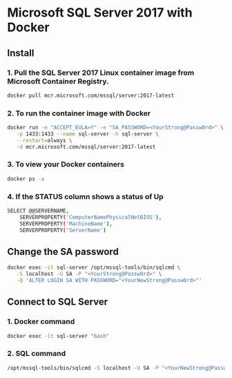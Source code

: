 # Microsoft SQL Server 2017 with Docker

## Install

### 1. Pull the SQL Server 2017 Linux container image from Microsoft Container Registry.

```bash
docker pull mcr.microsoft.com/mssql/server:2017-latest
```

### 2. To run the container image with Docker

```bash
docker run -e "ACCEPT_EULA=Y" -e "SA_PASSWORD=<YourStrong@Passw0rd>" \
   -p 1433:1433 --name sql-server -h sql-server \
   --restart=always \
   -d mcr.microsoft.com/mssql/server:2017-latest
```

### 3. To view your Docker containers

```bash
docker ps -a
```

### 4. If the STATUS column shows a status of Up

```bash
SELECT @@SERVERNAME,
    SERVERPROPERTY('ComputerNamePhysicalNetBIOS'),
    SERVERPROPERTY('MachineName'),
    SERVERPROPERTY('ServerName')
```

## Change the SA password

```bash
docker exec -it sql-server /opt/mssql-tools/bin/sqlcmd \
   -S localhost -U SA -P "<YourStrong@Passw0rd>" \
   -Q 'ALTER LOGIN SA WITH PASSWORD="<YourNewStrong@Passw0rd>"'
```

## Connect to SQL Server

### 1. Docker command

```bash
docker exec -it sql-server "bash"
```

### 2. SQL command

```bash
/opt/mssql-tools/bin/sqlcmd -S localhost -U SA -P "<YourNewStrong@Passw0rd>"
```
